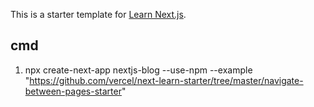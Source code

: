 This is a starter template for [Learn Next.js](https://nextjs.org/learn).

## cmd
1. npx create-next-app nextjs-blog --use-npm --example "https://github.com/vercel/next-learn-starter/tree/master/navigate-between-pages-starter"